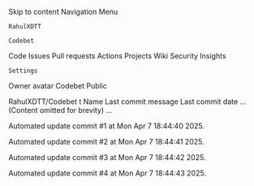 Skip to content
Navigation Menu

    RahulXDTT

    Codebet

Code
Issues
Pull requests
Actions
Projects
Wiki
Security
Insights

    Settings

Owner avatar
Codebet
Public

RahulXDTT/Codebet
t
Name	Last commit message
	Last commit date
... (Content omitted for brevity) ...


Automated update commit #1 at Mon Apr  7 18:44:40 2025.

Automated update commit #2 at Mon Apr  7 18:44:41 2025.

Automated update commit #3 at Mon Apr  7 18:44:42 2025.

Automated update commit #4 at Mon Apr  7 18:44:43 2025.